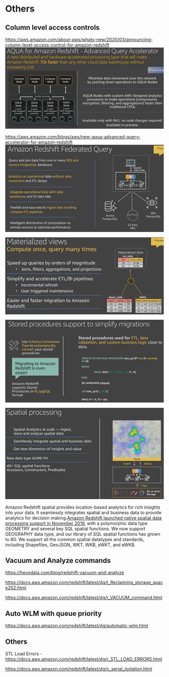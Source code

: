 # Others

## Column level access controls

https://aws.amazon.com/about-aws/whats-new/2020/03/announcing-column-level-access-control-for-amazon-redshift
![image](../../media/AWS-Redshift_Others-image1.jpg)

https://aws.amazon.com/blogs/aws/new-aqua-advanced-query-accelerator-for-amazon-redshift
![image](../../media/AWS-Redshift_Others-image2.jpg)

![image](../../media/AWS-Redshift_Others-image3.jpg)

![image](../../media/AWS-Redshift_Others-image4.jpg)

![image](../../media/AWS-Redshift_Others-image5.jpg)

Amazon Redshift spatial provides location-based analytics for rich insights into your data. It seamlessly integrates spatial and business data to provide analytics for decision making.[Amazon Redshift launched native spatial data processing support in November 2019](https://aws.amazon.com/about-aws/whats-new/2019/11/amazon-redshift-announces-support-spatial-data/), with a polymorphic data type GEOMETRY and several key SQL spatial functions. We now support GEOGRAPHY data type, and our library of SQL spatial functions has grown to 80. We support all the common spatial datatypes and standards, including Shapefiles, GeoJSON, WKT, WKB, eWKT, and eWKB.

## Vacuum and Analyze commands

https://hevodata.com/blog/redshift-vacuum-and-analyze

https://docs.aws.amazon.com/redshift/latest/dg/t_Reclaiming_storage_space202.html

https://docs.aws.amazon.com/redshift/latest/dg/r_VACUUM_command.html

## Auto WLM with queue priority

https://docs.aws.amazon.com/redshift/latest/dg/automatic-wlm.html

## Others

STL Load Errors - https://docs.aws.amazon.com/redshift/latest/dg/r_STL_LOAD_ERRORS.html

https://docs.aws.amazon.com/redshift/latest/dg/c_serial_isolation.html
